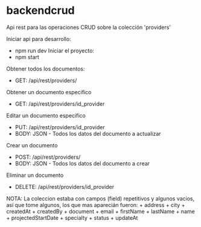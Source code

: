 # backendcrud

Api rest para las operaciones CRUD sobre la colección 'providers'


Iniciar api para desarrollo:
  + npm run dev
Iniciar el proyecto:
  + npm start

Obtener todos los documentos:
  + GET: /api/rest/providers/

Obtener un documento especifico
  + GET: /api/rest/providers/id_provider
  
Editar un documento especifico
  + PUT: /api/rest/providers/id_provider
  + BODY: JSON - Todos los datos del documento a actualizar

Crear un documento
  + POST: /api/rest/providers/
  + BODY: JSON - Todos los datos del documento a crear
  
Eliminar un documento
  + DELETE: /api/rest/providers/id_provider


NOTA: La coleccion estaba con campos (field) repetitivos y algunos vacios, así que tome algunos, los que mas aparecián fueron:
    + address
    + city
    + createdAt
    + createdBy
    + document
    + email
    + firstName
    + lastName
    + name
    + projectedStartDate
    + specialty
    + status
    + updateAt
